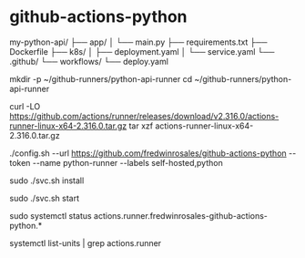 # github-actions-python

my-python-api/
├── app/
│   └── main.py
├── requirements.txt
├── Dockerfile
├── k8s/
│   ├── deployment.yaml
│   └── service.yaml
└── .github/
    └── workflows/
        └── deploy.yaml

mkdir -p ~/github-runners/python-api-runner
cd ~/github-runners/python-api-runner

curl -LO https://github.com/actions/runner/releases/download/v2.316.0/actions-runner-linux-x64-2.316.0.tar.gz
tar xzf actions-runner-linux-x64-2.316.0.tar.gz

./config.sh --url https://github.com/fredwinrosales/github-actions-python --token <TOKEN> --name python-runner --labels self-hosted,python

sudo ./svc.sh install

sudo ./svc.sh start

sudo systemctl status actions.runner.fredwinrosales-github-actions-python.*

systemctl list-units | grep actions.runner
